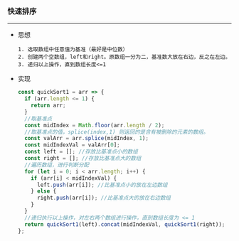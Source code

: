 ### 快速排序
***

  - 思想

        1. 选取数组中任意值为基准（最好是中位数）
        2. 创建两个空数组，left和right。原数组一分为二，基准数大放在右边，反之在左边。
        3. 递归以上操作，直到数组长度<=1
  
  - 实现

    ```js
    const quickSort1 = arr => {
      if (arr.length <= 1) {
        return arr;
      }
      //取基准点
      const midIndex = Math.floor(arr.length / 2);
      //取基准点的值，splice(index,1) 则返回的是含有被删除的元素的数组。
      const valArr = arr.splice(midIndex, 1);
      const midIndexVal = valArr[0];
      const left = []; //存放比基准点小的数组
      const right = []; //存放比基准点大的数组
      //遍历数组，进行判断分配
      for (let i = 0; i < arr.length; i++) {
        if (arr[i] < midIndexVal) {
          left.push(arr[i]); //比基准点小的放在左边数组
        } else {
          right.push(arr[i]); //比基准点大的放在右边数组
        }
      }
      //递归执行以上操作，对左右两个数组进行操作，直到数组长度为 <= 1
      return quickSort1(left).concat(midIndexVal, quickSort1(right));
    };

    ```




    